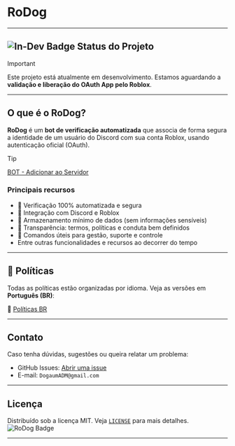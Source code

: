# RoDog

---

## ![In-Dev Badge](https://img.shields.io/badge/IN--DEV-red) Status do Projeto

> [!IMPORTANT]
> Este projeto está atualmente em desenvolvimento.
> Estamos aguardando a **validação e liberação do OAuth App pelo Roblox**.

---

## O que é o RoDog?

**RoDog** é um **bot de verificação automatizada** que associa de forma segura a identidade de um usuário do Discord com sua conta Roblox, usando autenticação oficial (OAuth).

> [!TIP]
> [BOT - Adicionar ao Servidor](https://discordapp.com/oauth2/authorize?client_id=1318267258912505926)
### Principais recursos

- 🔐 Verificação 100% automatizada e segura
- 🤝 Integração com Discord e Roblox
- 📝 Armazenamento mínimo de dados (sem informações sensíveis)
- 📄 Transparência: termos, políticas e conduta bem definidos
- 💬 Comandos úteis para gestão, suporte e controle
- Entre outras funcionalidades e recursos ao decorrer do tempo

---

## 📜 Políticas

Todas as políticas estão organizadas por idioma.
Veja as versões em **Português (BR)**:

📁 [Políticas BR](./Policies-BR/)

---

## Contato

Caso tenha dúvidas, sugestões ou queira relatar um problema:

- GitHub Issues: [Abrir uma issue](https://github.com/Dogaumm/RobloxAuthDocs/issues)
- E-mail: `DogaumADM@gmail.com`

---

## Licença

Distribuído sob a licença MIT. Veja [`LICENSE`](/LICENSE) para mais detalhes. ![RoDog Badge](https://img.shields.io/badge/Ro-Dog-blue)

---